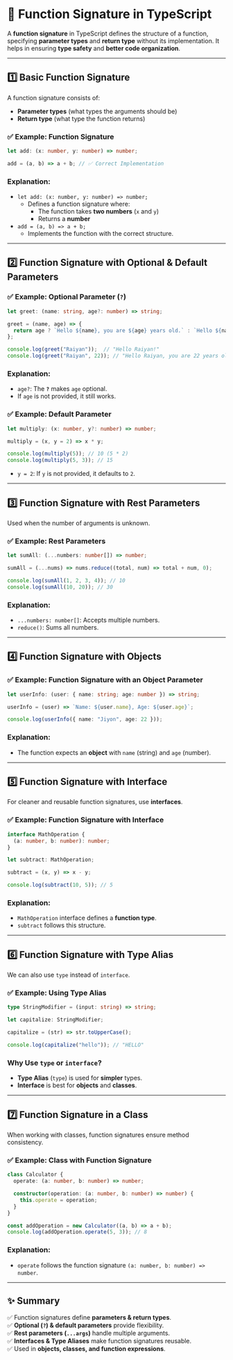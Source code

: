 # **🔹 Function Signature in TypeScript**  

A **function signature** in TypeScript defines the structure of a function, specifying **parameter types** and **return type** without its implementation. It helps in ensuring **type safety** and **better code organization**.

---

## **1️⃣ Basic Function Signature**
A function signature consists of:
- **Parameter types** (what types the arguments should be)
- **Return type** (what type the function returns)

### ✅ **Example: Function Signature**
```ts
let add: (x: number, y: number) => number;

add = (a, b) => a + b; // ✅ Correct Implementation
```
### **Explanation:**
- `let add: (x: number, y: number) => number;`
  - Defines a function signature where:
    - The function takes **two numbers** (`x` and `y`)
    - Returns a **number**
- `add = (a, b) => a + b;`
  - Implements the function with the correct structure.

---

## **2️⃣ Function Signature with Optional & Default Parameters**
### ✅ **Example: Optional Parameter (`?`)**
```ts
let greet: (name: string, age?: number) => string;

greet = (name, age) => {
  return age ? `Hello ${name}, you are ${age} years old.` : `Hello ${name}!`;
};

console.log(greet("Raiyan"));  // "Hello Raiyan!"
console.log(greet("Raiyan", 22)); // "Hello Raiyan, you are 22 years old."
```
### **Explanation:**
- `age?`: The **`?`** makes `age` optional.
- If `age` is not provided, it still works.

### ✅ **Example: Default Parameter**
```ts
let multiply: (x: number, y?: number) => number;

multiply = (x, y = 2) => x * y;

console.log(multiply(5)); // 10 (5 * 2)
console.log(multiply(5, 3)); // 15
```
- `y = 2`: If `y` is not provided, it defaults to `2`.

---

## **3️⃣ Function Signature with Rest Parameters**
Used when the number of arguments is unknown.

### ✅ **Example: Rest Parameters**
```ts
let sumAll: (...numbers: number[]) => number;

sumAll = (...nums) => nums.reduce((total, num) => total + num, 0);

console.log(sumAll(1, 2, 3, 4)); // 10
console.log(sumAll(10, 20)); // 30
```
### **Explanation:**
- `...numbers: number[]`: Accepts multiple numbers.
- `reduce()`: Sums all numbers.

---

## **4️⃣ Function Signature with Objects**
### ✅ **Example: Function Signature with an Object Parameter**
```ts
let userInfo: (user: { name: string; age: number }) => string;

userInfo = (user) => `Name: ${user.name}, Age: ${user.age}`;

console.log(userInfo({ name: "Jiyon", age: 22 }));
```
### **Explanation:**
- The function expects an **object** with `name` (string) and `age` (number).

---

## **5️⃣ Function Signature with Interface**
For cleaner and reusable function signatures, use **interfaces**.

### ✅ **Example: Function Signature with Interface**
```ts
interface MathOperation {
  (a: number, b: number): number;
}

let subtract: MathOperation;

subtract = (x, y) => x - y;

console.log(subtract(10, 5)); // 5
```
### **Explanation:**
- `MathOperation` interface defines a **function type**.
- `subtract` follows this structure.

---

## **6️⃣ Function Signature with Type Alias**
We can also use `type` instead of `interface`.

### ✅ **Example: Using Type Alias**
```ts
type StringModifier = (input: string) => string;

let capitalize: StringModifier;

capitalize = (str) => str.toUpperCase();

console.log(capitalize("hello")); // "HELLO"
```
### **Why Use `type` or `interface`?**
- **Type Alias** (`type`) is used for **simpler** types.
- **Interface** is best for **objects** and **classes**.

---

## **7️⃣ Function Signature in a Class**
When working with classes, function signatures ensure method consistency.

### ✅ **Example: Class with Function Signature**
```ts
class Calculator {
  operate: (a: number, b: number) => number;

  constructor(operation: (a: number, b: number) => number) {
    this.operate = operation;
  }
}

const addOperation = new Calculator((a, b) => a + b);
console.log(addOperation.operate(5, 3)); // 8
```
### **Explanation:**
- `operate` follows the function signature `(a: number, b: number) => number`.

---

## **✨ Summary**
✅ Function signatures define **parameters & return types**.  
✅ **Optional (`?`) & default parameters** provide flexibility.  
✅ **Rest parameters (`...args`)** handle multiple arguments.  
✅ **Interfaces & Type Aliases** make function signatures reusable.  
✅ Used in **objects, classes, and function expressions**.  
